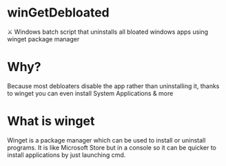 # winGetDebloated
⚔ Windows batch script that uninstalls all bloated windows apps using winget package manager

# Why?
Because most debloaters disable the app rather than uninstalling it, thanks to winget you can even install System Applications & more

# What is winget
Winget is a package manager which can be used to install or uninstall programs.
It is like Microsoft Store but in a console so it can be quicker to install applications by just launching cmd.

